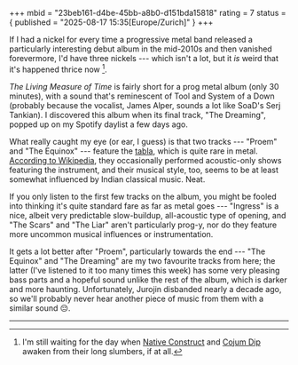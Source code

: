 +++
mbid = "23beb161-d4be-45bb-a8b0-d151bda15818"
rating = 7
status = { published = "2025-08-17 15:35[Europe/Zurich]" }
+++

If I had a nickel for every time a progressive metal band released a particularly interesting debut album in the mid-2010s and then vanished forevermore, I'd have three nickels --- which isn't a lot, but it *is* weird that it's happened thrice now [^many-such-cases].

*The Living Measure of Time* is fairly short for a prog metal album (only 30 minutes), with a sound that's reminescent of Tool and System of a Down (probably because the vocalist, James Alper, sounds a lot like SoaD's Serj Tankian). I discovered this album when its final track, "The Dreaming", popped up on my Spotify daylist a few days ago. 

What really caught my eye (or ear, I guess) is that two tracks --- "Proem" and "The Equinox" --- feature the [tabla](https://en.wikipedia.org/wiki/Tabla), which is quite rare in metal. [According to Wikipedia](https://en.wikipedia.org/wiki/Jurojin_(band)#Music), they occasionally performed acoustic-only shows featuring the instrument, and their musical style, too, seems to be at least somewhat influenced by Indian classical music. Neat.

If you only listen to the first few tracks on the album, you might be fooled into thinking it's quite standard fare as far as metal goes --- "Ingress" is a nice, albeit very predictable slow-buildup, all-acoustic type of opening, and "The Scars" and "The Liar" aren't particularly prog-y, nor do they feature more uncommon musical influences or instrumentation.

It gets a lot better after "Proem", particularly towards the end --- "The Equinox" and "The Dreaming" are my two favourite tracks from here; the latter (I've listened to it too many times this week) has some very pleasing bass parts and a hopeful sound unlike the rest of the album, which is darker and more haunting. Unfortunately, Jurojin disbanded nearly a decade ago, so we'll probably never hear another piece of music from them with a similar sound :pensive:.

---

[^many-such-cases]: I'm still waiting for the day when [Native Construct](https://open.spotify.com/artist/0qI8ZUA0wp1W5Y2vkhgfNX?si=18cb1e5657924fd8) and [Cojum Dip](https://open.spotify.com/artist/0HfXJsCfDuqowm6agu6I0i?si=c092005a20a945cc) awaken from their long slumbers, if at all.